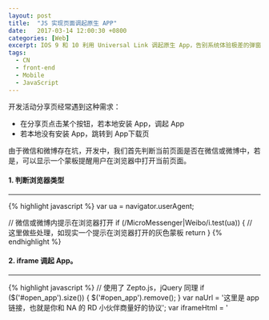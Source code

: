 ```yaml
---
layout: post
title:  "JS 实现页面调起原生 APP"
date:   2017-03-14 12:00:30 +0800
categories: [Web]
excerpt: IOS 9 和 10 利用 Universal Link 调起原生 App，告别系统体验极差的弹窗。其它版本 IOS 和安卓利用 iframe 调起 App。
tags:
  - CN
  - front-end
  - Mobile
  - JavaScript
---
```


开发活动分享页经常遇到这种需求：

* 在分享页点击某个按钮，若本地安装 App，调起 App
* 若本地没有安装 App，跳转到 App下载页

由于微信和微博存在坑，开发中，我们首先判断当前页面是否在微信或微博中，若是，可以显示一个蒙板提醒用户在浏览器中打开当前页面。

#### 1. 判断浏览器类型

---

{% highlight javascript %}
var ua = navigator.userAgent;

// 微信或微博内提示在浏览器打开
if (/MicroMessenger|Weibo/i.test(ua)) {
    // 这里做些处理，如现实一个提示在浏览器打开的灰色蒙板
	return
}
{% endhighlight %}

#### 2. iframe 调起 App。

---

{% highlight javascript %}
// 使用了 Zepto.js，jQuery 同理
if ($('#open_app').size()) {
    $('#open_app').remove();
}
var naUrl = '这里是 app 链接，也就是你和 NA 的 RD 小伙伴商量好的协议';
var iframeHtml = '<iframe src="' + naUrl + '" id="open_app" width="0" height="0" style="border: 0;display: none;"/>';
$(document.body).append(iframeHtml);
{% endhighlight %}

#### 3. 判断本地是否安装 App

---

若 iframe 没有成功调起 App，则表示本地没有安装 App，那么此时页面跳转到 App 的下载页面。

{% highlight javascript %}
 var startTime = new Date().getTime();
 var delayDownload = setTimeout(function() {
	// 做一下延迟
	if (new Date().getTime() - startTime < 2000) {
        var isIos = (/iphone|ipad|ipod/i).test(ua);
		var url = isIos? '这里是你的 App 在 Appstore 中的下载链接' : '这里是你的 App 安卓的下载地址';
        window.location.href = url;
    }
}, 1000);
{% endhighlight %}

#### 4. IOS 9 和 10 利用 Universal Link 调起 App

---

在 IOS 9 和 10 中，无法利用 iframe 调起 App，可以使用`location.href`直接跳转 App，但会出现两个问题：1. 当本地有 App 时，Safari 弹出`是否打开 App`的弹窗，当用户两次选择`取消`时，页面会跳转到苹果官网。2. 当本地无 App 时，Safari 会弹出`无效的链接`的弹窗，然后才会弹出`是否打开 Appstore`的弹窗，体验非常不好。因此，我们使用 Universal Link 来调起 App。

> ###### Universal Link 是什么？
> 简单地说就是通过一个 https 的链接，完成从浏览器直接跳转到 App 或者在没安装 App 的情况下跳转到指定页面。没有是否要进入 App 的弹窗，没有微信客户端限制跳转。

NA 端如何实现 Universal Link，可以[查看这里](http://www.cocoachina.com/ios/20150902/13321.html)。当你的 NA 小伙伴已经开发好后，就可以直接使用相应的协议啦。

{% highlight javascript %}
if (/iPhone OS 9|iPhone OS 10/i.test(ua)) {
    window.location.href = '这里是你和 NA 小伙伴商量好的协议';
	return;
}
{% endhighlight %}

#### 5. 切换到后台后的相关处理

---

当浏览器切换到后台后，我们需要清除代码中的延迟下载，以防当我们再一次返回页面后，页面跳转到 App 下载地址。

{% highlight javascript %}
document.addEventListener("visibilitychange", callAppSuccess);
document.addEventListener("webkitvisibilitychange", callAppSuccess);
document.addEventListener("msvisibilitychange", callAppSuccess);
document.addEventListener("blur", callAppSuccess);

function callAppSuccess () {
    if(delayDownload) {
        clearTimeout(delayDownload);
    }
}
{% endhighlight %}

以上就是实现 Web 调起 App 的整个过程，正式的代码需要调整顺序，比如先做 IOS 9 和 10 的处理，这里就不赘述了。
